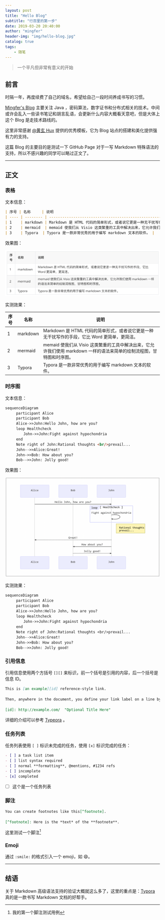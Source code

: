 ```yaml
---
layout: post
title: "Hello Blog"
subtitle: "行百里的第一步"
date: 2019-03-20 20:40:00
author: "mingfer"
header-img: "img/hello-blog.jpg"
catalog: true
tags: 
    - 随笔
---
```


> 一个平凡但非常有意义的开始



## 前言

时隔一年，再度续费了自己的域名，希望给自己一段时间养成书写的习惯。

[Mingfer's Blog](www.mingfer.cn) 主要关注 Java ，密码算法，数字证书和分布式相关的技术。中间或许会乱入一些读书笔记和胡言乱语，会更新什么内容大概看天意吧，但是大体上这个 Blog 是走技术路线的。

这里非常感谢 [@黄玄 Hux](https://huangxuan.me/) 提供的优秀模板，它为 Blog 站点的搭建和美化提供强有力的支持。

这篇 Blog 的主要目的是测试一下 GitHub Page 对于一写 Markdown 特殊语法的支持，所以不感兴趣的同学可以略过正文了。

----

## 正文

### 表格
文本信息：
```markdown
| 序号 | 名称     | 说明                                                         |
| ---- | -------- | ------------------------------------------------------------ |
| 1    | markdown | Markdown 是 HTML 代码的简单形式，或者说它更是一种无干扰写作的手段，它比 Word 更简单，更简洁。 |
| 2    | mermaid  | memaid 使我们从 Visio 这类繁重的工具中解决出来，它允许我们使用 markdown 一样的语法来简单的绘制流程图，甘特图和时序图。 |
| 3    | Typora  | Typora 是一款非常优秀的用于编写 markdown 文本的软件。 |
```
效果图：

![image-20190321213521842](assets/image-20190321213521842.png)

实测效果：

| 序号 | 名称     | 说明                                                         |
| ---- | -------- | ------------------------------------------------------------ |
| 1    | markdown | Markdown 是 HTML 代码的简单形式，或者说它更是一种无干扰写作的手段，它比 Word 更简单，更简洁。 |
| 2    | mermaid  | memaid 使我们从 Visio 这类繁重的工具中解决出来，它允许我们使用 markdown 一样的语法来简单的绘制流程图，甘特图和时序图。 |
| 3    | Typora   | Typora 是一款非常优秀的用于编写 markdown 文本的软件。        |

### 时序图

文本信息：

```markdown
sequenceDiagram
　　　participant Alice
　　　participant Bob
　　　Alice->>John:Hello John, how are you?
　　　loop Healthcheck
　　　　　John->>John:Fight against hypochondria
　　　end
　　　Note right of John:Rational thoughts <br/>prevail...
　　　John-->>Alice:Great!
　　　John->>Bob: How about you?
　　　Bob-->>John: Jolly good!
```

效果图：

![image-20190321211950855](assets/image-20190321211950855.png)

实测效果：

```mermaid
sequenceDiagram
　　　participant Alice
　　　participant Bob
　　　Alice->>John:Hello John, how are you?
　　　loop Healthcheck
　　　　　John->>John:Fight against hypochondria
　　　end
　　　Note right of John:Rational thoughts <br/>prevail...
　　　John-->>Alice:Great!
　　　John->>Bob: How about you?
　　　Bob-->>John: Jolly good!
```

### 引用信息

引用信息使用两个方括号 `[][]` 来标识，前一个括号是引用的内容，后一个括号是信息 ID。

```markdown
This is [an example][id] reference-style link.

Then, anywhere in the document, you define your link label on a line by itself like this:

[id]: http://example.com/  "Optional Title Here"
```

详细的介绍可以参考 [Typeora][1] 。

[1]: https://www.typora.io/	"Typora"

### 任务列表

任务列表使用 `[ ]` 标识未完成的任务，使用 `[x]` 标识完成的任务：

```markdown
- [ ] a task list item
- [ ] list syntax required
- [ ] normal **formatting**, @mentions, #1234 refs
- [ ] incomplete
- [x] completed
```

* [ ] 这个是一个任务列表

### 脚注

```markdown
You can create footnotes like this[^footnote].

[^footnote]: Here is the *text* of the **footnote**.
```

这里测试一个脚注[^1]

[^1]: 我的第一个脚注测试用例

### Emoji 

通过 `:smile:` 的格式引入一个 emoji，如 :smile:。

----

## 结语

关于 Markdown 高级语法支持的验证大概就这么多了，这里的重点是：[Typora](https://www/typora.io) 真的是一款书写 Markdown 文档的好帮手。